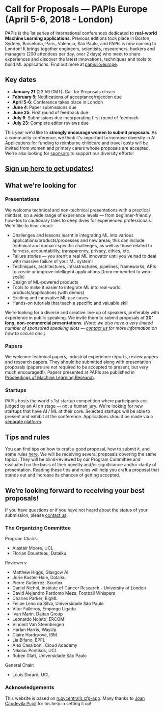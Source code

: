 # Call for Proposals — PAPIs Europe (April 5-6, 2018 - London)

PAPIs is the 1st series of international conferences dedicated to **real-world Machine Learning applications**. Previous editions took place in Boston, Sydney, Barcelona, Paris, Valencia, São Paulo, and PAPIs is now coming to London! It brings together engineers, scientists, researchers, hackers and managers (200 attendees per day, over 2 days) who meet to share experiences and discover the latest innovations, techniques and tools to build ML applications. Find out more at [papis.io/europe](http://www.papis.io/europe).

## Key dates

- **January 21** (23:59 GMT): Call for Proposals closes
- **February 5**: Notifications of acceptance/rejection due
- **April 5-6**: Conference takes place in London
- **June 4**: Paper submissions due
- **June 25**: First round of feedback due
- **July 9**: Submissions due incorporating first round of feedback
- **July 23**: Complete editor reviews due

This year we'd like to **strongly encourage women to submit proposals**. As a community conference, we think it's important to increase diversity in AI. Applications for funding to reimburse childcare and travel costs will be invited from women and primary carers whose proposals are accepted. We're also looking for [sponsors](http://papis.io/sponsoring) to support our diversity efforts!

## [Sign up here to get updates!](http://www.papis.io/#updates)

## What we're looking for

### Presentations

We welcome technical and non-technical presentations with a practical mindset, on a wide range of experience levels — from beginner-friendly how-tos to cautionary tales to deep dives for experienced professionals. We'd like to hear about:

- Challenges and lessons learnt in integrating ML into various applications/products/processes and new areas; this can include technical and domain-specific challenges, as well as those related to fairness, accountability, transparency, privacy, ethics, etc.
- Failure stories — you aren’t a real ML innovator until you’ve had to deal with massive failure of your ML system!
- Techniques, architectures, infrastructures, pipelines, frameworks, APIs to create or improve intelligent applications (from embedded to web-scale)
- Design of ML-powered products
- Tools to make it easier to integrate ML into real-world products/applications (with demos)
- Exciting and innovative ML use cases
- Hands-on tutorials that teach a specific and valuable skill

We’re looking for a diverse and creative line-up of speakers, preferably with experience in public speaking. We invite them to submit proposals of **20' long,  non-commercial presentations**. _(Note: we also have a very limited number of sponsored speaking slots — [contact us](mailto:sponsoring@papis.io) for more information on how to secure one.)_

### Papers

We welcome technical papers, industrial experience reports, review papers and research papers. They should be submitted along with presentation proposals (papers are not required to be accepted to present, but very much encouraged!). Papers presented at PAPIs are published in [Proceedings of Machine Learning Research](http://proceedings.mlr.press/).

### Startups

PAPIs hosts the world's 1st startup competition where participants are judged by an AI on stage — not a human jury. We're looking for new startups that have AI / ML at their core. Selected startups will be able to present and exhibit at the conference. Applications should be made via a [separate platform](https://docs.google.com/forms/d/e/1FAIpQLScnnDQmDfxLFQBMnKRMlIxXQQZFjBKquhVsexgWxtEMxdishQ/viewform).

## Tips and rules

You can find tips on how to craft a good proposal, how to submit it, and some rules [here](https://github.com/PAPIsdotio/general/blob/master/cfp-tips-rules.md). We will be receiving several proposals covering the same topics. They will be blind-reviewed by our Program Committee and evaluated on the basis of their novelty and/or significance and/or clarity of presentation. Reading these tips and rules will help you craft a proposal that stands out and increase its chances of getting accepted.

## We’re looking forward to receiving your best proposals!

If you have questions or if you have not heard about the status of your submission, please [contact us](mailto:program-committee-europe-2018@papis.mailclark.ai).

### The Organizing Committee

Program Chairs:

- Alastair Moore, UCL
- Florian Douetteau, Dataiku

Reviewers:

- Matthew Higgs, Glasgow AI
- Jorie Koster-Hale, Dataiku
- Pierre Gutierrez, Scortex
- Daniel Nichol, Institute of Cancer Research - University of London
- David Alejandro Perdomo Meza, Football Whispers
- Charles Parker, BigML
- Felipe Leno da Silva, Universidade São Paulo
- Vitor Falleiros, Emprego Ligado
- Ivan Marin, Daitan Group
- Leonardo Noleto, ERCOM
- Vincent Van Steenbergen
- Harlan Harris, WayUp
- Claire Hardgrove, IBM
- Lia Bifano, EPFL
- Alex Casalboni, Cloud Academy
- Nikolas Pontikos, UCL
- Ruben Glatt, Universidade São Paulo

General Chair:

- Louis Dorard, UCL

### Acknowledgements

This website is based on [rubycentral’s cfp-app](https://github.com/rubycentral/cfp-app). Many thanks to [Joan Capdevila Pujol](http://personals.ac.upc.edu/jc/) for his help in setting it up!
